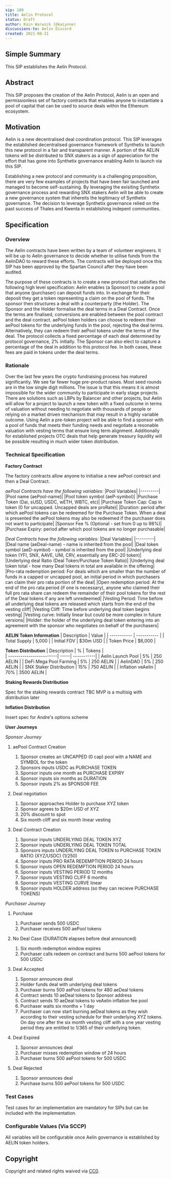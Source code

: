 ```yaml
---
sip: 180
title: Aelin Protocol
status: Draft
author: Kain Warwick (@kaiynne)
discussions-to: Aelin Discord
created: 2021-08-31
---
```


## Simple Summary

<!--"If you can't explain it simply, you don't understand it well enough." Simply describe the outcome the proposed changes intends to achieve. This should be non-technical and accessible to a casual community member.-->

This SIP establishes the Aelin Protocol.

## Abstract

<!--A short (~200 word) description of the proposed change, the abstract should clearly describe the proposed change. This is what *will* be done if the SIP is implemented, not *why* it should be done or *how* it will be done. If the SIP proposes deploying a new contract, write, "we propose to deploy a new contract that will do x".-->

This SIP proposes the creation of the Aelin Protocol, Aelin is an open and permissionless set of factory contracts that enables anyone to instantiate a pool of capital that can be used to source deals within the Ethereum ecosystem.

## Motivation

<!--This is the problem statement. This is the *why* of the SIP. It should clearly explain *why* the current state of the protocol is inadequate.  It is critical that you explain *why* the change is needed, if the SIP proposes changing how something is calculated, you must address *why* the current calculation is innaccurate or wrong. This is not the place to describe how the SIP will address the issue!-->

Aelin is a new decentralised deal coordination protocol. This SIP leverages the established decentralised governance framework of Synthetix to launch this new protocol in a fair and transparent manner. A portion of the AELIN tokens will be distributed to SNX stakers as a sign of appreciation for the effort that has gone into Synthetix governance enabling Aelin to launch via this SIP.

Establishing a new protocol and community is a challenging proposition, there are very few examples of projects that have been fair launched and managed to become self-sustaining. By leveraging the exisiting Synthetix governance process and rewarding SNX stakers Aelin will be able to create a new governance system that inhereits the legitimacy of Synthetix governance. The decision to leverage Synthetix governance relied on the past success of Thales and Kwenta in establishing indepent communities.

## Specification

<!--The specification should describe the syntax and semantics of any new feature, there are five sections
1. Overview
2. Rationale
3. Technical Specification
4. Test Cases
5. Configurable Values
-->

### Overview

<!--This is a high level overview of *how* the SIP will solve the problem. The overview should clearly describe how the new feature will be implemented.-->

The Aelin contracts have been written by a team of volunteer engineers. It will be up to Aelin governance to decide whether to utilise funds from the AelinDAO to reward these efforts. The contracts will be deployed once this SIP has been approved by the Spartan Council after they have been audited.

The purpose of these contracts is to create a new protocol that satisifies the following high level specification:
Aelin enables (a Sponsor) to create a pool that anyone (purchaser) can deposit funds into. In exchange for their deposit they get a token representing a claim on the pool of funds. The sponsor then structures a deal with a counterparty (the Holder). The Sponsor and the Holder formalise the deal terms in a Deal Contract. Once the terms are finalised, conversions are enabled between the pool contract and the deal contract. aePool token holders can choose to redeem their aePool tokens for the underlying funds in the pool, rejecting the deal terms. Alternatively, they can redeem their aePool tokens under the terms of the deal. The protocol collects a fixed percentage of each deal determined by protocol governance, 2% initially. The Sponsor can also elect to capture a percentage of the deal in addition to this protocol fee. In both cases, these fees are paid in tokens under the deal terms.

### Rationale

<!--This is where you explain the reasoning behind how you propose to solve the problem. Why did you propose to implement the change in this way, what were the considerations and trade-offs. The rationale fleshes out what motivated the design and why particular design decisions were made. It should describe alternate designs that were considered and related work. The rationale may also provide evidence of consensus within the community, and should discuss important objections or concerns raised during discussion.-->

Over the last few years the crypto fundraising process has matured significantly. We see far fewer huge pre-product raises. Most seed rounds are in the low single digit millions. The issue is that this means it is almost impossible for the wider community to participate in early stage projects. There are solutions such as LBPs by Balancer and other projects, but Aelin will allow for a project to launch a new token with a fixed outcome in terms of valuation without needing to negotiate with thousands of people or relying on a market driven mechanism that may result in a highly variable outcome. Using Aelin a pre-token project will be able to find a sponsor with a pool of funds that meets their funding needs and negotiate a resonable valuation with vesting terms that ensure long term alignment. Additionally for established projects OTC deals that help generate treasury liquidity will be possible resulting in much wider token distribution.

### Technical Specification

<!--The technical specification should outline the public API of the changes proposed. That is, changes to any of the interfaces Synthetix currently exposes or the creations of new ones.-->

**Factory Contract**

The factory contracts allow anyone to initialise a new aePool contract and then a Deal Contract.

_aePool Contracts have the following variables:_
|Pool Variables|
|---------|
|Pool name (aePool-name)|
|Pool token symbol (aeP-symbol)|
|Purchase Token (Dai, sUSD, USDC, wETH, WBTC, etc)|
|Purchase Token Cap: Cap in token (0 for uncapped. Uncapped deals are proRate)|
|Duration: period after which aePool tokens can be redeemed for the Purchase Token. When a deal is presented the aePool tokens may also be redeemed if the purchaser does not want to participate|
|Sponsor Fee % (Optional - set from 0 up to 98%)|
|Purchase Expiry: period after which pool tokens are no longer purchasable|

_Deal Contracts have the following variables:_
|Deal Variables|
|---------|
|Deal name (aeDeal-name) - name is inherited from the pool|
|Deal token symbol (aeD-symbol) - symbol is inherited from the pool|
|Underlying deal token (YFI, SNX, AAVE, UNI, CRV, essentially any ERC-20 token)|
|Underlying deal Ratio (Deal Token/Purchase Token Ratio)|
|Underlying deal token total - how many Deal tokens in total are available in the offering|
|Pro-rata redemption period: For deals which are smaller than the number of funds in a capped or uncapped pool, an initial period in which purchasers can claim their pro rata portion of the deal|
|Open redemption period: At the end of the pro rata period (if one is necessary), anyone who claimed their full pro rata share can redeem the remainder of their pool tokens for the rest of the Deal tokens if any are left unredeemed|
|Vesting Period: Time before all underlying deal tokens are released which starts from the end of the vesting cliff|
|Vesting Cliff: Time before underlying deal token begins vesting|
|Vesting curve: Initially linear but could be more complex in future versions|
|Holder: the holder of the underlying deal token entering into an agreement with the sponsor who negotiates on behalf of the purchasers|

**AELIN Token Information**
| Description | Value |
| ----------- | ----------- |
| Total Supply | 5,000 |
| Initial FDV | $30m USD |
| Token Price | $6,000 |

**Token Distribution**
| Description | % | Tokens |  
| ------------------------| -----| -----------|
| Aelin Launch Pool | 5% | 250 AELIN |
| DeFi Mega Pool Farming | 5% | 250 AELIN |
| AelinDAO | 5% | 250 AELIN |
| SNX Staker Distribution | 15% | 750 AELIN |
| Inflation veAelin | 70% | 3500 AELIN |

**Staking Rewards Distribution**

Spec for the staking rewards contract TBC
MVP is a multisig with distribution later

**Inflation Distribution**

Insert spec for Andre's options scheme

**User Journeys**

_Sponsor Journey_

1. aePool Contract Creation

   1. Sponsor creates an UNCAPPED (0 cap) pool with a NAME and SYMBOL for the token
   2. Sponsors inputs USDC as PURCHASE TOKEN
   3. Sponsor inputs one month as PURCHASE EXPIRY
   4. Sponsor inputs six months as DURATION
   5. Sponsor inputs 2% as SPONSOR FEE

2. Deal negotiation

   1. Sponsor approaches Holder to purchase XYZ token
   2. Sponsor agrees to $20m USD of XYZ
   3. 20% discount to spot
   4. Six month cliff and six month linear vesting

3. Deal Contract Creation
   1. Sponsor inputs UNDERLYING DEAL TOKEN XYZ
   2. Sponsor inputs UNDERLYING DEAL TOKEN TOTAL
   3. Sponsors inputs UNDERLYING DEAL TOKEN to PURCHASE TOKEN RATIO (XYZ/USDC) (1/250)
   4. Sponsor inputs PRO RATA REDEMPTION PERIOD 24 hours
   5. Sponsor inputs OPEN REDEMPTION PERIOD 24 hours
   6. Sponsor inputs VESTING PERIOD 12 months
   7. Sponsor inputs VESTING CLIFF 6 months
   8. Sponsor inputs VESTING CURVE linear
   9. Sponsor inputs HOLDER address (so they can recieve PURCHASE TOKENS)

_Purchaser Journey_

1. Purchase

   1. Purchaser sends 500 USDC
   2. Purchaser receives 500 aePool tokens

2. No Deal Case (DURATION elapses before deal announced)

   1. Six month redemption window expires
   2. Purchaser calls redeem on contract and burns 500 aePool tokens for 500 USDC

3. Deal Accepted

   1. Sponsor announces deal
   2. Holder funds deal with underlying deal tokens
   3. Purchaser burns 500 aePool tokens for 480 aeDeal tokens
   4. Contract sends 10 aeDeal tokens to Sponsor address
   5. Contract sends 10 aeDeal tokens to veAelin inflation fee pool
   6. Purchaser waits six months + 1 day
   7. Purchaser can now start burning aeDeal tokens as they wish according to their vesting schedule for their underlying XYZ tokens. On day one after the six month vesting cliff with a one year vesting period they are entitled to 1/365 of their underlying token.

4. Deal Expired

   1. Sponsor announces deal
   2. Purchaser misses redemption window of 24 hours
   3. Purchaser burns 500 aePool tokens for 500 USDC

5. Deal Rejected

   1. Sponsor announces deal
   2. Purchase burns 500 aePool tokens for 500 USDC

### Test Cases

<!--Test cases for an implementation are mandatory for SIPs but can be included with the implementation..-->

Test cases for an implementation are mandatory for SIPs but can be included with the implementation.

### Configurable Values (Via SCCP)

<!--Please list all values configurable via SCCP under this implementation.-->

All variables will be configurable once Aelin governance is established by AELIN token holders.

## Copyright

Copyright and related rights waived via [CC0](https://creativecommons.org/publicdomain/zero/1.0/).
